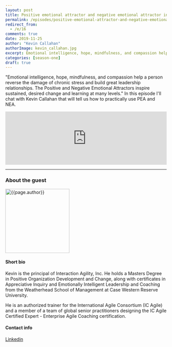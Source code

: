 ```yaml
---
layout: post
title: Positive emotional attractor and negative emotional attractor in retrospectives
permalink: /episodes/positive-emotional-attractor-and-negative-emotional-attractor-in-retrospectives
redirect_from: 
  - /e/16
comments: true
date: 2019-11-25
author: "Kevin Callahan"
authorImage: kevin_callahan.jpg
excerpt: Emotional intelligence, hope, mindfulness, and compassion help a person reverse the damage of chronic stress and build great leadership relationships. The Positive and Negative Emotional Attractors inspire sustained, desired change and learning at many levels. In this episode I'll chat with Kevin Callahan that will tell us how to practically use PEA and NEA.
categories: [season-one]
draft: true
---
```


"Emotional intelligence, hope, mindfulness, and compassion help a person reverse the damage of chronic stress and build great leadership relationships. The Positive and Negative Emotional Attractors inspire sustained, desired change and learning at many levels." In this episode I'll chat with Kevin Callahan that will tell us how to practically use PEA and NEA.

<iframe width="100%" height="166" scrolling="no" frameborder="no" allow="autoplay" src="https://w.soundcloud.com/player/?url=https%3A//api.soundcloud.com/tracks/717152659%3Fsecret_token%3Ds-iO432&color=%23ff5500&auto_play=false&hide_related=false&show_comments=true&show_user=true&show_reposts=false&show_teaser=true"></iframe>

---

### About the guest

<img width="200px" src="/assets/{{page.authorImage}}" alt="{{page.author}}">

#### Short bio

Kevin is the principal of Interaction Agility, Inc. He holds a Masters Degree in Positive Organization Development and Change, along with certificates in Appreciative Inquiry and Emotionally Intelligent Leadership and Coaching from the Weatherhead School of Management at Case Western Reserve University.

He is an authorized trainer for the International Agile Consortium (IC Agile) and a member of a team of global senior practitioners designing the IC Agile Certified Expert - Enterprise Agile Coaching certification.

#### Contact info

[Linkedin](https://www.linkedin.com/in/kevin-callahan-mspod)